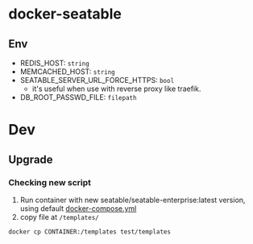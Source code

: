 # docker-seatable

## Env

- REDIS_HOST: `string`
- MEMCACHED_HOST: `string`
- SEATABLE_SERVER_URL_FORCE_HTTPS: `bool` 
    - it's useful when use with reverse proxy like traefik.
- DB_ROOT_PASSWD_FILE: `filepath`




# Dev

## Upgrade 
### Checking new script
1. Run container with new seatable/seatable-enterprise:latest version, using default [docker-compose.yml](https://manual.seatable.io/docker/Enterprise-Edition/Deploy%20SeaTable-EE%20with%20Docker/#downloading-and-modifying-docker-composeyml)
2. copy file at `/templates/`
```
docker cp CONTAINER:/templates test/templates
```

